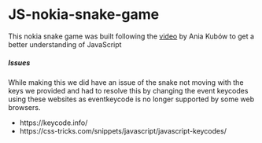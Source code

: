 # JS-nokia-snake-game

This nokia snake game was built following the <a href="https://www.youtube.com/watch?v=rui2tRRVtc0">video</a> by Ania Kubów to get a better understanding of JavaScript


<h5>Issues</h5>
While making this we did have an issue of the snake not moving with the keys we provided and had to resolve this by changing the event keycodes using these websites as eventkeycode is no longer supported by some web browsers.
<ul>
<li>https://keycode.info/</li>
<li>https://css-tricks.com/snippets/javascript/javascript-keycodes/</li>
</ul>
